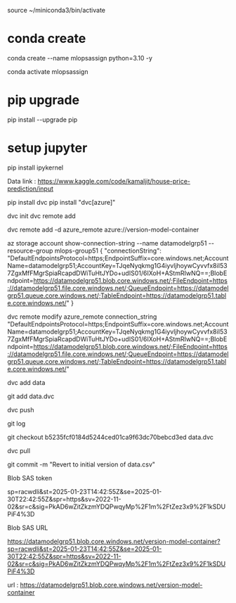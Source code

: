 source ~/miniconda3/bin/activate

# conda create
conda create --name mlopsassign python=3.10 -y

conda activate mlopsassign


# pip upgrade
pip install --upgrade pip

# setup jupyter 
pip install ipykernel



Data link : https://www.kaggle.com/code/kamaljit/house-price-prediction/input


pip install dvc
pip install "dvc[azure]"



dvc init
dvc remote add 



dvc remote add -d azure_remote azure://version-model-container



az storage account show-connection-string --name datamodelgrp51 --resource-group mlops-group51
{
  "connectionString": "DefaultEndpointsProtocol=https;EndpointSuffix=core.windows.net;AccountName=datamodelgrp51;AccountKey=TJqeNyqkmg1G4iyvljhoywCyvvfx8iI537ZgxMfFMgrSpiaRcapdDWiTuHtJYDo+udIS01/6IXoH+AStmRIwNQ==;BlobEndpoint=https://datamodelgrp51.blob.core.windows.net/;FileEndpoint=https://datamodelgrp51.file.core.windows.net/;QueueEndpoint=https://datamodelgrp51.queue.core.windows.net/;TableEndpoint=https://datamodelgrp51.table.core.windows.net/"
}



dvc remote modify azure_remote connection_string "DefaultEndpointsProtocol=https;EndpointSuffix=core.windows.net;AccountName=datamodelgrp51;AccountKey=TJqeNyqkmg1G4iyvljhoywCyvvfx8iI537ZgxMfFMgrSpiaRcapdDWiTuHtJYDo+udIS01/6IXoH+AStmRIwNQ==;BlobEndpoint=https://datamodelgrp51.blob.core.windows.net/;FileEndpoint=https://datamodelgrp51.file.core.windows.net/;QueueEndpoint=https://datamodelgrp51.queue.core.windows.net/;TableEndpoint=https://datamodelgrp51.table.core.windows.net/"


dvc add data

git add data.dvc


dvc push

git log

git checkout b5235fcf0184d5244ced01ca9f63dc70bebcd3ed data.dvc

dvc pull

git commit -m "Revert to initial version of data.csv"













Blob SAS token

sp=racwdli&st=2025-01-23T14:42:55Z&se=2025-01-30T22:42:55Z&spr=https&sv=2022-11-02&sr=c&sig=PkAD6wZitZkzmYDQPwqyMp%2F1m%2FtZez3x9%2F1kSDUPiF4%3D

Blob SAS URL

https://datamodelgrp51.blob.core.windows.net/version-model-container?sp=racwdli&st=2025-01-23T14:42:55Z&se=2025-01-30T22:42:55Z&spr=https&sv=2022-11-02&sr=c&sig=PkAD6wZitZkzmYDQPwqyMp%2F1m%2FtZez3x9%2F1kSDUPiF4%3D



url : https://datamodelgrp51.blob.core.windows.net/version-model-container